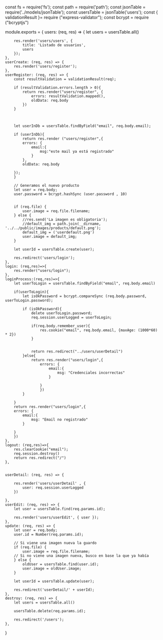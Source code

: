 const fs = require('fs');
const path = require('path');
const jsonTable = require('../models/jsonTable');
const usersTable = jsonTable('users');
const { validationResult }= require ("express-validator");
const bcrypt = require ("bcryptjs")

module.exports = {
    users: (req, res) => {
        let users = usersTable.all()

        res.render('users/users', { 
            title: 'Listado de usuarios', 
            users       
        });
    },
    userCreate: (req, res) => {
        res.render('users/register');
    },
    userRegister: (req, res) => {
        const resultValidation = validationResult(req);

        if (resultValidation.errors.length > 0){
            return res.render("users/register", {
                errors: resultValidation.mapped(),
                oldData: req.body
            })
        }

        

        let userInDb = usersTable.findByField("email", req.body.email);

        if (userInDb){
            return res.render ("users/register",{
            errors: {
                email:{
                    msg:"este mail ya está registrado"
                }                
            },
            oldData: req.body

        });
        }

        // Generamos el nuevo producto
        let user = req.body;
        user.password = bcrypt.hashSync (user.password , 10)
        

        if (req.file) {
            user.image = req.file.filename;
        } else {
            //res.send('La imagen es obligatoria');
            //default_img = path.join(__dirname, '../../public/images/products/default.png');
            default_img = ('userdefault.png')
            user.image = default_img;
        }
        
        let userId = usersTable.create(user);
        
        res.redirect('users/login');
    },
    login: (req,res)=>{
        res.render("users/login");
    },
    loginProcess:(req,res)=>{
        let userToLogin = usersTable.findByField("email", req.body.email)

        if(userToLogin){
            let isOkPassword = bcrypt.compareSync (req.body.password, userToLogin.password);
           
            if (isOkPassword){
                delete userToLogin.password;
                req.session.userLogged = userToLogin;

                if(req.body.remember_user){
                    res.cookie("email", req.body.email, {maxAge: (1000*60) * 2})
                }


                return res.redirect("../users/userDetail")
            }else{
                return res.render("users/login",{
                    errors: {
                        email:{
                            msg: "Credenciales incorrectas"
                        }
                         
                    }
                    })
            }

        }
        return res.render("users/login",{
        errors: {
            email:{
                msg: "Email no registrado"
            }
             
        }
        })
    },
    logout: (req,res)=>{
        res.clearCookie("email");
        req.session.destroy()
        return res.redirect("/")
    },


    userDetail: (req, res) => {
          
        res.render('users/userDetail' , {
            user: req.session.userLogged
        })
        
    },
    userEdit: (req, res) => {
        let user = usersTable.find(req.params.id);

        res.render('users/userEdit', { user });
    },
    update: (req, res) => {
        let user = req.body;
        user.id = Number(req.params.id);

        // Si viene una imagen nueva la guardo
        if (req.file) {
            user.image = req.file.filename;
        // Si no viene una imagen nueva, busco en base la que ya había
        } else {
            oldUser = usersTable.find(user.id);
            user.image = oldUser.image;
        }

        let userId = usersTable.update(user);

        res.redirect('userDetail/' + userId);
    },
    destroy: (req, res) => {
        let users = usersTable.all()

        usersTable.delete(req.params.id);

        res.redirect('/users');
    },


}